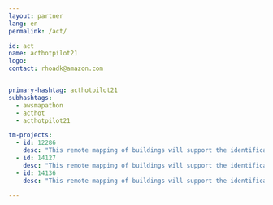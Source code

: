 ```yaml
---
layout: partner
lang: en
permalink: /act/

id: act
name: acthotpilot21
logo: 
contact: rhoadk@amazon.com


primary-hashtag: acthotpilot21
subhashtags:
  - awsmapathon
  - acthot
  - acthotpilot21

tm-projects:
  - id: 12286
    desc: "This remote mapping of buildings will support the identification and characterization of settlements, as well as the implementation of planned activities and largely the generation of data for humanitarian activities."
  - id: 14127
    desc: "This remote mapping of buildings will support the identification and characterization of settlements, as well as the implementation of planned activities and largely the generation of data for humanitarian activities."
  - id: 14136
    desc: "This remote mapping of buildings will support the identification and characterization of settlements, as well as the implementation of planned activities and largely the generation of data for humanitarian activities."
    
---
```

